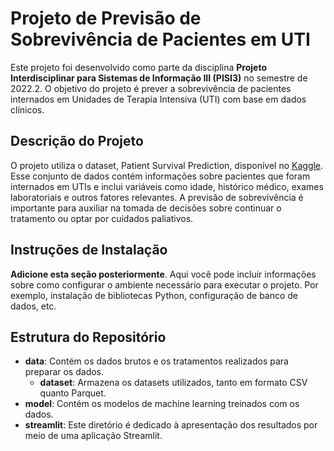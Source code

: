 # Projeto de Previsão de Sobrevivência de Pacientes em UTI

Este projeto foi desenvolvido como parte da disciplina **Projeto Interdisciplinar para Sistemas de Informação III (PISI3)** no semestre de 2022.2. O objetivo do projeto é prever a sobrevivência de pacientes internados em Unidades de Terapia Intensiva (UTI) com base em dados clínicos.

## Descrição do Projeto

O projeto utiliza o dataset, Patient Survival Prediction, disponível no [Kaggle](https://www.kaggle.com/competitions/patient-survival-prediction/data). Esse conjunto de dados contém informações sobre pacientes que foram internados em UTIs e inclui variáveis como idade, histórico médico, exames laboratoriais e outros fatores relevantes. A previsão de sobrevivência é importante para auxiliar na tomada de decisões sobre continuar o tratamento ou optar por cuidados paliativos.

## Instruções de Instalação

**Adicione esta seção posteriormente**. Aqui você pode incluir informações sobre como configurar o ambiente necessário para executar o projeto. Por exemplo, instalação de bibliotecas Python, configuração de banco de dados, etc.

## Estrutura do Repositório

- **data**: Contém os dados brutos e os tratamentos realizados para preparar os dados.
  - **dataset**: Armazena os datasets utilizados, tanto em formato CSV quanto Parquet.
- **model**: Contém os modelos de machine learning treinados com os dados.
- **streamlit**: Este diretório é dedicado à apresentação dos resultados por meio de uma aplicação Streamlit.

